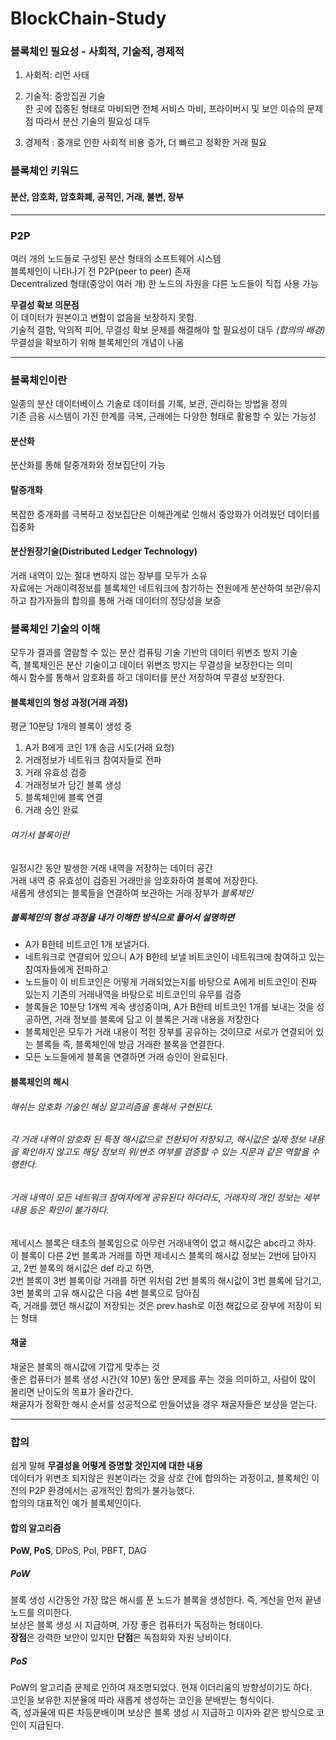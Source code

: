 # BlockChain-Study

### 블록체인 필요성 - 사회적, 기술적, 경제적
1. 사회적: 리먼 사태
2. 기술적: 중앙집권 기술<br>
  한 곳에 집중된 형태로 마비되면 전체 서비스 마비, 프라이버시 및 보안 이슈의 문제점
  따라서 분산 기술의 필요성 대두

3. 경제적 : 중개로 인한 사회적 비용 증가, 더 빠르고 정확한 거래 필요

### 블록체인 키워드
#### 분산, 암호화, 암호화폐, 공적인, 거래, 불변, 장부

- - -
### P2P
여러 개의 노드들로 구성된 분산 형태의 소프트웨어 시스템<br>
블록체인이 나타나기 전 P2P(peer to peer) 존재<br>
Decentralized 형태(중앙이 여러 개) 한 노드의 자원을 다른 노드들이 직접 사용 가능<br>

**무결성 확보 의문점**<br>
이 데이터가 원본이고 변함이 없음을 보장하지 못함.<br>
기술적 결함, 악의적 피어, 무결성 확보 문제를 해결해야 할 필요성이 대두 *(합의의 배경)* <br>
무결성을 확보하기 위해 블록체인의 개념이 나옴

- - -
### 블록체인이란
일종의 분산 데이터베이스 기술로 데이터를 기록, 보관, 관리하는 방법을 정의<br>
기존 금융 시스템이 가진 한계를 극복, 근래에는 다양한 형태로 활용할 수 있는 가능성<br>

#### 분산화
분산화를 통해 탈중개화와 정보집단이 가능
#### 탈중개화
복잡한 중개화를 극복하고 정보집단은 이해관계로 인해서 중앙화가 어려웠던 데이터를 집중화
#### 분산원장기술(Distributed Ledger Technology)
거래 내역이 있는 절대 변하지 않는 장부를 모두가 소유<br>
자료에는 거래이력정보를 블록체인 네트워크에 참가하는 전원에게 분산하여 보관/유지하고 참가자들의 합의를 통해 거래 데이터의 정당성을 보증

### 블록체인 기술의 이해
모두가 결과를 열람할 수 있는 분산 컴퓨팅 기술 기반의 데이터 위변조 방지 기술 <br>
즉, 블록체인은 분산 기술이고 데이터 위변조 방지는 무결성을 보장한다는 의미 <br>
해시 함수를 통해서 암호화를 하고 데이터를 분산 저장하여 무결성 보장한다. <br>

#### 블록체인의 형성 과정(거래 과정)
평균 10분당 1개의 블록이 생성 중
1. A가 B에게 코인 1개 송금 시도(거래 요청)
2. 거래정보가 네트워크 참여자들로 전파
3. 거래 유효성 검증
4. 거래정보가 담긴 블록 생성
5. 블록체인에 블록 연결
6. 거래 승인 완료

###### 여기서 블록이란
일정시간 동안 발생한 거래 내역을 저장하는 데이터 공간<br>
거래 내역 중 유효성이 검증된 거래만을 암호화하여 블록에 저장한다. <br>
새롭게 생성되는 블록들을 연결하여 보관하는 거래 장부가 *블록체인*

##### 블록체인의 형성 과정을 내가 이해한 방식으로 풀어서 설명하면<br>
* A가 B한테 비트코인 1개 보낼거다.<br>
* 네트워크로 연결되어 있으니 A가 B한테 보낼 비트코인이 네트워크에 참여하고 있는 참여자들에게 전파하고 <br>
* 노드들이 이 비트코인은 어떻게 거래되었는지를 바탕으로 A에게 비트코인이 진짜 있는지 기존의 거래내역을 바탕으로 비트코인의 유무를 검증<br>
* 블록들은 10분당 1개씩 계속 생성중이며, A가 B한테 비트코인 1개를 보내는 것을 성공하면, 거래 정보를 블록에 담고 이 블록은 거래 내용을 저장한다 <br>
* 블록체인은 모두가 거래 내용이 적힌 장부를 공유하는 것이므로 서로가 연결되어 있는 블록들 즉, 블록체인에 방금 거래한 블록을 연결한다. <br>
* 모든 노드들에게 블록을 연결하면 거래 승인이 완료된다.<br>

#### 블록체인의 해시
###### 해쉬는 암호화 기술인 해싱 알고리즘을 통해서 구현된다.
###### 각 거래 내역이 암호화 된 특정 해시값으로 전환되어 저장되고, 해시값은 실제 정보 내용을 확인하지 않고도 해당 정보의 위/변조 여부를 검증할 수 있는 지문과 같은 역할을 수행한다.
###### 거래 내역이 모든 네트워크 참여자에게 공유된다 하더라도, 거래자의 개인 정보는 세부 내용 등은 확인이 불가하다.
제네시스 블록은 태초의 블록임으로 아무런 거래내역이 없고 해시값은 abc라고 하자.<br>
이 블록이 다른 2번 블록과 거래를 하면 제네시스 블록의 해시값 정보는 2번에 담아지고, 2번 블록의 해시값은 def 라고 하면,<br>
2번 블록이 3번 블록이랑 거래를 하면 위처럼 2번 블록의 해시값이 3번 블록에 담기고, 3번 블록의 고유 해시값은 다음 4번 블록으로 담아짐<br>
즉, 거래를 했던 해시값이 저장되는 것은 prev.hash로 이전 해값으로 장부에 저장이 되는 형태

#### 채굴
채굴은 블록의 해시값에 가깝게 맞추는 것 <br>
좋은 컴퓨터가 블록 생성 시간(약 10분) 동안 문제를 푸는 것을 의미하고, 사람이 많이 몰리면 난이도의 목표가 올라간다.<br>
채굴자가 정확한 해시 순서를 성공적으로 만들어냈을 경우 채굴자들은 보상을 얻는다.

- - -
### 합의
쉽게 말해 **무결성을 어떻게 증명할 것인지에 대한 내용**<br>
데이터가 위변조 되지않은 원본이라는 것을 상호 간에 합의하는 과정이고,
블록체인 이전의 P2P 환경에서는 공개적인 합의가 불가능했다.<br>
합의의 대표적인 예가 블록체인이다.

#### 합의 알고리즘
**PoW, PoS**, DPoS, PoI, PBFT, DAG
##### PoW
블록 생성 시간동안 가장 많은 해시를 푼 노드가 블록을 생성한다. 즉, 계산을 먼저 끝낸 노드를 의미한다.<br>
보상은 블록 생성 시 지급하며, 가장 좋은 컴퓨터가 독점하는 형태이다. <br>
**장점**은 강력한 보안이 있지만 **단점**은 독점화와 자원 낭비이다.<br>

##### PoS
PoW의 알고리즘 문제로 인하여 재조명되었다. 현재 이더리움의 방향성이기도 하다.<br>
코인을 보유한 지분율에 따라 새롭게 생성하는 코인을 분배받는 형식이다.<br>
즉, 성과율에 따른 차등분배이며 보상은 블록 생성 시 지급하고 이자와 같은 방식으로 코인이 지급된다.




  

